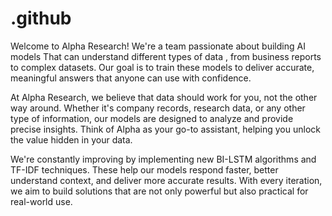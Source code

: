 # .github
Welcome to Alpha Research! We're a team passionate about building AI models That can understand different types of data , from business reports to complex datasets. Our goal is to train these models to deliver accurate, meaningful answers that anyone can use with confidence.

At Alpha Research, we believe that data should work for you, not the other way around. Whether it's company records, research data, or any other type of information, our models are designed to analyze and provide precise insights. Think of Alpha as your go-to assistant, helping you unlock the value hidden in your data.

We're constantly improving by implementing new BI-LSTM algorithms and TF-IDF techniques. These help our models respond faster, better understand context, and deliver more accurate results. With every iteration, we aim to build solutions that are not only powerful but also practical for real-world use.